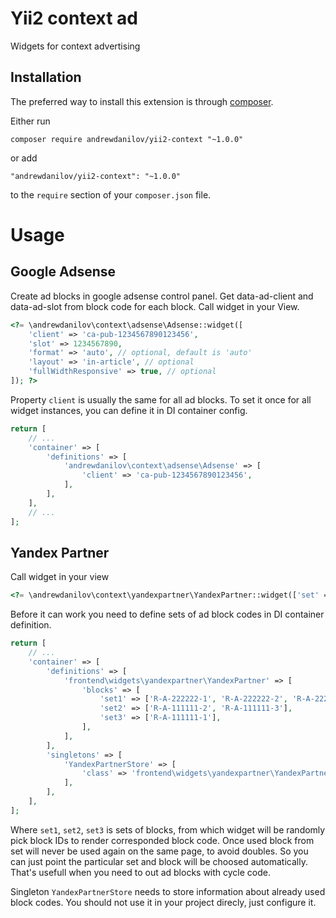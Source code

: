 Yii2 context ad
===================
Widgets for context advertising

Installation
------------

The preferred way to install this extension is through [composer](http://getcomposer.org/download/).

Either run

```
composer require andrewdanilov/yii2-context "~1.0.0"
```

or add

```
"andrewdanilov/yii2-context": "~1.0.0"
```

to the `require` section of your `composer.json` file.


Usage
=====

Google Adsense
-----

Create ad blocks in google adsense control panel. Get data-ad-client and data-ad-slot from block code for each block.
Call widget in your View.

```php
<?= \andrewdanilov\context\adsense\Adsense::widget([
	'client' => 'ca-pub-1234567890123456',
	'slot' => 1234567890,
	'format' => 'auto', // optional, default is 'auto'
	'layout' => 'in-article', // optional
	'fullWidthResponsive' => true, // optional
]); ?>
```

Property `client` is usually the same for all ad blocks. To set it once for all widget instances, you can define
it in DI container config.

```php
return [
	// ...
	'container' => [
		'definitions' => [
			'andrewdanilov\context\adsense\Adsense' => [
				'client' => 'ca-pub-1234567890123456',
			],
		],
	],
	// ...
];
```

Yandex Partner
-----

Call widget in your view

```php
<?= \andrewdanilov\context\yandexpartner\YandexPartner::widget(['set' => 'set1']) ?>
```

Before it can work you need to define sets of ad block codes in DI container definition.

```php
return [
	// ...
	'container' => [
		'definitions' => [
			'frontend\widgets\yandexpartner\YandexPartner' => [
				'blocks' => [
					'set1' => ['R-A-222222-1', 'R-A-222222-2', 'R-A-222222-3'],
					'set2' => ['R-A-111111-2', 'R-A-111111-3'],
					'set3' => ['R-A-111111-1'],
				],
			],
		],
		'singletons' => [
			'YandexPartnerStore' => [
				'class' => 'frontend\widgets\yandexpartner\YandexPartnerStore'
			],
		],
	],
];
```

Where `set1`, `set2`, `set3` is sets of blocks, from which widget will be randomly pick block IDs to render
corresponded block code. Once used block from set will never be used again on the same page, to avoid doubles. So you
can just point the particular set and block will be choosed automatically. That's usefull when you need to out ad blocks
with cycle code.

Singleton `YandexPartnerStore` needs to store information about already used block codes. You should not use it in your
project direcly, just configure it.
